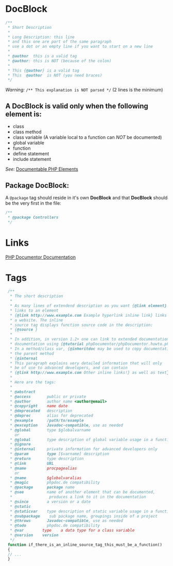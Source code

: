 ﻿DocBlock
========

```php
/**
 * Short Description
 *
 * Long Description: this line
 * and this one are part of the same paragraph
 * use a dot or an empty line if you want to start on a new line
 *
 * @author  this is a valid tag
 * @author: this is NOT (because of the colon)
 *
 * This {@author} is a valid tag
 * This  @author  is NOT (you need braces)
 */
```
_Warning:_ `/** This explanation is NOT parsed */` (2 lines is the minimum)

A DocBlock is valid only when the following element is:
-------------------------------------------------------

* class
* class method
* class variable (A variable local to a function can _NOT_ be documented)
* global variable
* function
* define statement
* include statement

_See:_ [Documentable PHP Elements](http://manual.phpdoc.org/HTMLSmartyConverter/HandS/phpDocumentor/tutorial_elements.pkg.html)

Package DocBlock:
-----------------

A `@package` tag should reside in it's own **DocBlock** and that **DocBlock**
should be the very first in the file:
```php
/**
 * @package Controllers
 */
```

Links
=====

[PHP Documentor  Documentation](http://manual.phpdoc.org/)

Tags
====

```php
 /**
  * The short description
  *
  * As many lines of extendend description as you want {@link element}
  * links to an element
  * {@link http://www.example.com Example hyperlink inline link} links to
  * a website. The inline
  * source tag displays function source code in the description:
  * {@source }
  *
  * In addition, in version 1.2+ one can link to extended documentation like this
  * documentation using {@tutorial phpDocumentor/phpDocumentor.howto.pkg}
  * In a method/class var, {@inheritdoc may be used to copy documentation from}
  * the parent method
  * {@internal
  * This paragraph explains very detailed information that will only
  * be of use to advanced developers, and can contain
  * {@link http://www.example.com Other inline links!} as well as text}}}
  *
  * Here are the tags:
  *
  * @abstract
  * @access       public or private
  * @author       author name <author@email>
  * @copyright    name date
  * @deprecated   description
  * @deprec       alias for deprecated
  * @example      /path/to/example
  * @exception    Javadoc-compatible, use as needed
  * @global       type $globalvarname
    or
  * @global       type description of global variable usage in a function
  * @ignore
  * @internal     private information for advanced developers only
  * @param        type [$varname] description
  * @return       type description
  * @link         URL
  * @name         procpagealias
    or
  * @name         $globalvaralias
  * @magic        phpdoc.de compatibility
  * @package      package name
  * @see          name of another element that can be documented,
  *                produces a link to it in the documentation
  * @since        a version or a date
  * @static
  * @staticvar    type description of static variable usage in a function
  * @subpackage    sub package name, groupings inside of a project
  * @throws       Javadoc-compatible, use as needed
  * @todo         phpdoc.de compatibility
  * @var        type    a data type for a class variable
  * @version    version
  */
 function if_there_is_an_inline_source_tag_this_must_be_a_function()
 {
 // ...
 }
```
